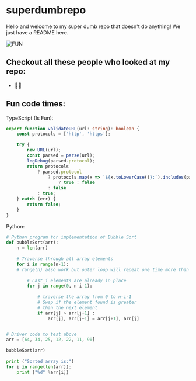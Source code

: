 # superdumbrepo

Hello and welcome to my super dumb repo that doesn't do anything! We just have a README here.

![FUN](https://www.animatedimages.org/data/media/499/animated-fun-image-0392.gif)

## Checkout all these people who looked at my repo:
* 👩🏾


## Fun code times:

TypeScript (Is Fun):
```typescript
export function validateURL(url: string): boolean {
    const protocols = ['http', 'https'];

    try {
        new URL(url);
        const parsed = parse(url);
        logDebug(parsed.protocol);
        return protocols
            ? parsed.protocol
                ? protocols.map(x => `${x.toLowerCase()}:`).includes(parsed.protocol) 
                    ? true : false
                : false
            : true;
    } catch (err) {
        return false;
    }
}
```

Python:
```python
# Python program for implementation of Bubble Sort 
def bubbleSort(arr): 
    n = len(arr) 
  
    # Traverse through all array elements 
    for i in range(n-1): 
    # range(n) also work but outer loop will repeat one time more than needed. 
  
        # Last i elements are already in place 
        for j in range(0, n-i-1): 
  
            # traverse the array from 0 to n-i-1 
            # Swap if the element found is greater 
            # than the next element 
            if arr[j] > arr[j+1] : 
                arr[j], arr[j+1] = arr[j+1], arr[j] 


# Driver code to test above 
arr = [64, 34, 25, 12, 22, 11, 90] 
  
bubbleSort(arr) 
  
print ("Sorted array is:") 
for i in range(len(arr)): 
    print ("%d" %arr[i])
```
